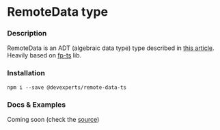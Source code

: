 # RemoteData type
### Description
RemoteData is an ADT (algebraic data type) type described in [this article](https://medium.com/@gcanti/slaying-a-ui-antipattern-with-flow-5eed0cfb627b). Heavily based on [fp-ts](https://github.com/gcanti/fp-ts) lib.

### Installation
`npm i --save @devexperts/remote-data-ts` 

### Docs & Examples
Coming soon (check the [source](src/remote-data.ts))
